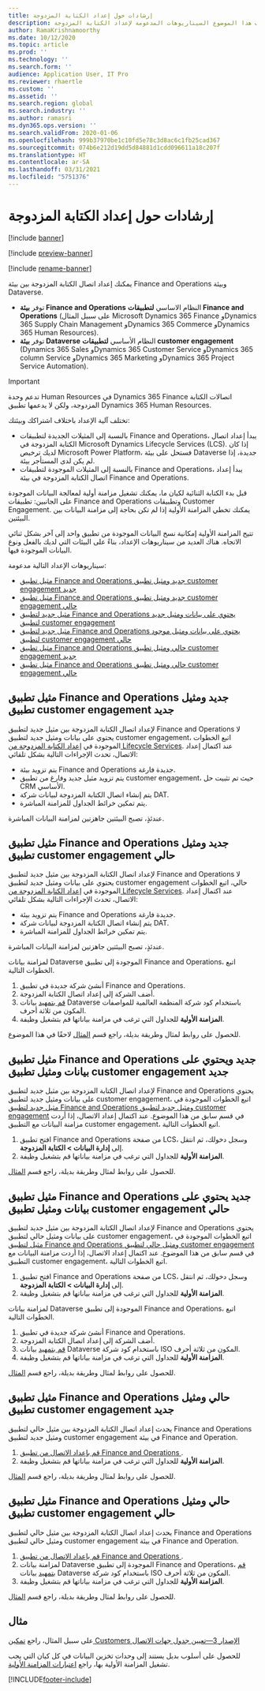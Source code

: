 ```yaml
---
title: إرشادات حول إعداد الكتابة المزدوجة
description: يصف هذا الموضوع السيناريوهات المدعومة لإعداد الكتابة المزدوجة.
author: RamaKrishnamoorthy
ms.date: 10/12/2020
ms.topic: article
ms.prod: ''
ms.technology: ''
ms.search.form: ''
audience: Application User, IT Pro
ms.reviewer: rhaertle
ms.custom: ''
ms.assetid: ''
ms.search.region: global
ms.search.industry: ''
ms.author: ramasri
ms.dyn365.ops.version: ''
ms.search.validFrom: 2020-01-06
ms.openlocfilehash: 999b37970be1c10fd5e78c3d8ac6c1fb25cad367
ms.sourcegitcommit: 074b6e212d19dd5d84881d1cdd096611a18c207f
ms.translationtype: HT
ms.contentlocale: ar-SA
ms.lasthandoff: 03/31/2021
ms.locfileid: "5751376"
---
```

# <a name="guidance-for-dual-write-setup"></a>إرشادات حول إعداد الكتابة المزدوجة

[!include [banner](../../includes/banner.md)]

[!include [preview-banner](../../includes/preview-banner.md)]

[!include [rename-banner](~/includes/cc-data-platform-banner.md)]

يمكنك إعداد اتصال الكتابة المزدوجة بين بيئة Finance and Operations وبيئة Dataverse.

+ توفر **بيئة Finance and Operations** النظام الاساسي **لتطبيقات Finance and Operations** (على سبيل المثال Microsoft Dynamics 365 Finance وDynamics 365 Supply Chain Management وDynamics 365 Commerce وDynamics 365 Human Resources).
+ توفر **بيئة Dataverse** النظام الأساسي **لتطبيقات customer engagement** ‏(Dynamics 365 Sales وDynamics 365 Customer Service وDynamics 365 column Service وDynamics 365 Marketing وDynamics 365 Project Service Automation).

> [!IMPORTANT]
> تدعم وحدة Human Resources في Dynamics 365 Finance  اتصالات الكتابة المزدوجة، ولكن لا يدعمها تطبيق Dynamics 365 Human Resources.

تختلف آلية الإعداد باختلاف اشتراكك وبيئتك:

+ بالنسبة إلى المثيلات الجديدة لتطبيقات Finance and Operations، يبدأ إعداد اتصال الكتابة المزدوجة في Microsoft Dynamics Lifecycle Services (LCS). إذا كان لديك ترخيص Microsoft Power Platform، فستحل على بيئة Dataverse جديدة، إذا لم يكن لدى المستأجر بيئة.
+ بالنسبة إلى المثيلات الموجودة لتطبيقات Finance and Operations، يبدأ إعداد اتصال الكتابة المزدوجة في بيئة Finance and Operations.

قبل بدء الكتابة الثنائية لكيان ما، يمكنك تشغيل مزامنة أولية لمعالجة البيانات الموجودة على الجانبين: تطبيقات Finance and Operations وتطبيقات Customer Engagement. يمكنك تخطي المزامنة الأولية إذا لم تكن بحاجة إلى مزامنة البيانات بين البيئتين.

تتيح المزامنة الأولية إمكانية نسخ البيانات الموجودة من تطبيق واحد إلى آخر بشكل ثنائي الاتجاه. هناك العديد من سيناريوهات الإعداد، بناءً على البيئات التي لديك بالفعل ونوع البيانات الموجودة فيها.

سيناريوهات الإعداد التالية مدعومة:

+ [مثيل تطبيق Finance and Operations جديد ومثيل تطبيق customer engagement جديد](#new-new)
+ [مثيل تطبيق Finance and Operations جديد ومثيل تطبيق customer engagement حالي](#new-existing)
+ [مثيل جديد لتطبيق Finance and Operations يحتوي على بيانات ومثيل جديد لتطبيق customer engagement](#new-data-new)
+ [مثيل جديد لتطبيق Finance and Operations يحتوي على بيانات ومثيل موجود لتطبيق customer engagement حالي](#new-data-existing)
+ [مثيل تطبيق Finance and Operations حالي ومثيل تطبيق customer engagement جديد](#existing-new)
+ [مثيل تطبيق Finance and Operations حالي ومثيل تطبيق customer engagement حالي](#existing-existing)

## <a name="a-new-finance-and-operations-app-instance-and-a-new-customer-engagement-app-instance"></a><a id="new-new"></a>مثيل تطبيق Finance and Operations جديد ومثيل تطبيق customer engagement جديد

لإعداد اتصال الكتابة المزدوجة بين مثيل جديد لتطبيق Finance and Operations لا يحتوي على بيانات ومثيل جديد لتطبيق customer engagement، اتبع الخطوات الموجودة في [إعداد الكتابة المزدوجة من Lifecycle Services](lcs-setup.md). عند اكتمال إعداد الاتصال، تحدث الإجراءات التالية بشكل تلقائي:

- يتم تزويد بيئة Finance and Operations جديدة فارغة.
- يتم تزويد مثيل جديد وفارغ من تطبيق customer engagement، حيث تم تثبيت حل CRM الأساسي.
- يتم إنشاء اتصال الكتابة المزدوجة لبيانات شركة DAT.
- يتم تمكين خرائط الجداول للمزامنة المباشرة.

عندئذٍ، تصبح البيئتين جاهزتين لمزامنة البيانات المباشرة.

## <a name="a-new-finance-and-operations-app-instance-and-an-existing-customer-engagement-app-instance"></a><a id="new-existing"></a>مثيل تطبيق Finance and Operations جديد ومثيل تطبيق customer engagement حالي

لإعداد اتصال الكتابة المزدوجة بين مثيل جديد لتطبيق Finance and Operations لا يحتوي على بيانات ومثيل جديد لتطبيق customer engagement حالي، اتبع الخطوات الموجودة في [إعداد الكتابة المزدوجة من Lifecycle Services](lcs-setup.md). عند اكتمال إعداد الاتصال، تحدث الإجراءات التالية بشكل تلقائي:

- يتم تزويد بيئة Finance and Operations جديدة فارغة.
- يتم إنشاء اتصال الكتابة المزدوجة لبيانات شركة DAT.
- يتم تمكين خرائط الجداول للمزامنة المباشرة.

عندئذٍ، تصبح البيئتين جاهزتين لمزامنة البيانات المباشرة.

لمزامنة بيانات Dataverse الموجودة إلى تطبيق Finance and Operations، اتبع الخطوات التالية.

1. أنشئ شركة جديدة في تطبيق Finance and Operations.
2. أضف الشركة إلى إعداد اتصال الكتابة المزدوجة.
3. [قم بتمهيد](bootstrap-company-data.md) بيانات Dataverse باستخدام كود شركة المنظمة العالمية للمواصفات المكون من ثلاثة أحرف.
4. قم بتشغيل وظيفة‏‎ **المزامنة الأولية** للجداول التي ترغب في مزامنة بياناتها.

للحصول على روابط لمثال وطريقة بديلة، راجع قسم [المثال](#example) لاحقًا في هذا الموضوع.

## <a name="a-new-finance-and-operations-app-instance-that-has-data-and-a-new-customer-engagement-app-instance"></a><a id="new-data-new"></a>مثيل تطبيق Finance and Operations جديد ويحتوي على بيانات ومثيل تطبيق customer engagement جديد

لإعداد اتصال الكتابة المزدوجة بين مثيل جديد لتطبيق Finance and Operations يحتوي على بيانات ومثيل جديد لتطبيق customer engagement، اتبع الخطوات الموجودة في [مثيل جديد لتطبيق Finance and Operations ومثيل جديد لتطبيق customer engagement‬](#new-new) في قسم سابق من هذا الموضوع. عند اكتمال إعداد الاتصال، إذا أردت مزامنة البيانات مع التطبيق customer engagement، اتبع الخطوات التالية.

1. افتح تطبيق Finance and Operations من صفحة LCS، وسجل دخولك، ثم انتقل إلى **إدارة البيانات \> الكتابة المزدوجة**.
2. قم بتشغيل وظيفة‏‎ **المزامنة الأولية** للجداول التي ترغب في مزامنة بياناتها.

للحصول على روابط لمثال وطريقة بديلة، راجع قسم [المثال](#example).

## <a name="a-new-finance-and-operations-app-instance-that-has-data-and-an-existing-customer-engagement-app-instance"></a><a id="new-data-existing"></a>مثيل تطبيق Finance and Operations جديد يحتوي على بيانات ومثيل تطبيق customer engagement حالي

لإعداد اتصال الكتابة المزدوجة بين مثيل جديد لتطبيق Finance and Operations يحتوي على بيانات ومثيل حالي لتطبيق customer engagement، اتبع الخطوات الموجودة في [مثيل لتطبيق Finance and Operations ومثيل حالي لتطبيق customer engagement‬](#new-existing) في قسم سابق من هذا الموضوع. عند اكتمال إعداد الاتصال، إذا أردت مزامنة البيانات مع التطبيق customer engagement، اتبع الخطوات التالية.

1. افتح تطبيق Finance and Operations من صفحة LCS، وسجل دخولك، ثم انتقل إلى **إدارة البيانات \> الكتابة المزدوجة**.
2. قم بتشغيل وظيفة‏‎ **المزامنة الأولية** للجداول التي ترغب في مزامنة بياناتها.

لمزامنة بيانات Dataverse الموجودة إلى تطبيق Finance and Operations، اتبع الخطوات التالية.

1. أنشئ شركة جديدة في تطبيق Finance and Operations.
2. أضف الشركة إلى إعداد اتصال الكتابة المزدوجة.
3. [قم بتمهيد](bootstrap-company-data.md) بيانات Dataverse باستخدام كود شركة ISO المكون من ثلاثة أحرف.
4. قم بتشغيل وظيفة‏‎ **المزامنة الأولية** للجداول التي ترغب في مزامنة بياناتها.

للحصول على روابط لمثال وطريقة بديلة، راجع قسم [المثال](#example).

## <a name="an-existing-finance-and-operations-app-instance-and-a-new-customer-engagement-app-instance"></a><a id="existing-new"></a>مثيل تطبيق Finance and Operations حالي ومثيل تطبيق customer engagement جديد

يحدث إعداد اتصال الكتابة المزدوجة بين مثيل حالي لتطبيق Finance and Operations ومثيل جديد لتطبيق customer engagement في بيئة Finance and Operation.

1. [قم بإعداد الاتصال من تطبيق Finance and Operations ](enable-dual-write.md).
2. قم بتشغيل وظيفة‏‎ **المزامنة الأولية** للجداول التي ترغب في مزامنة بياناتها.

للحصول على روابط لمثال وطريقة بديلة، راجع قسم [المثال](#example).

## <a name="an-existing-finance-and-operations-app-instance-and-an-existing-customer-engagement-app-instance"></a><a id="existing-existing"></a>مثيل تطبيق Finance and Operations حالي ومثيل تطبيق customer engagement حالي

يحدث إعداد اتصال الكتابة المزدوجة بين مثيل حالي لتطبيق Finance and Operations ومثيل حالي لتطبيق customer engagement في بيئة Finance and Operation.

1. [قم بإعداد الاتصال من تطبيق Finance and Operations ](enable-dual-write.md).
2. لمزامنة بيانات Dataverse الموجودة إلى تطبيق Finance and Operations، [قم بتمهيد](bootstrap-company-data.md) بيانات Dataverse باستخدام كود شركة ISO المكون من ثلاثة أحرف.‬
3. قم بتشغيل وظيفة‏‎ **المزامنة الأولية** للجداول التي ترغب في مزامنة بياناتها.

للحصول على روابط لمثال وطريقة بديلة، راجع قسم [المثال](#example).

## <a name="example"></a>مثال

على سبيل المثال، راجع [تمكين Customers الإصدار 3—تعيين جدول جهات الاتصال](enable-entity-map.md#enable-table-map)

للحصول على أسلوب بديل يستند إلى وحدات تخزين البيانات في كل كيان التي يجب تشغيل المزامنة الأولية بها، راجع [اعتبارات المزامنة الأولية](initial-sync-guidance.md).


[!INCLUDE[footer-include](../../../../includes/footer-banner.md)]
